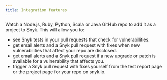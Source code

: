 ```yaml
---
title: Integration features
---
```


Watch a Node.js, Ruby, Python, Scala or Java GitHub repo to add it as a project to Snyk. This will allow you to:

* see Snyk tests in your pull requests that check for vulnerabilities.
* get email alerts and a Snyk pull request with fixes when new vulnerabilities that affect your repo are disclosed.
* get email alerts and a Snyk pull request if a new upgrade or patch is available for a vulnerability that affects you.
* trigger a Snyk pull request with fixes yourself from the test report page or the project page for your repo on snyk.io.
